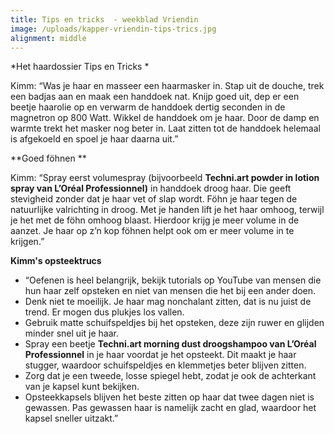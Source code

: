 ```yaml
---
title: Tips en tricks  - weekblad Vriendin
image: /uploads/kapper-vriendin-tips-trics.jpg
alignment: middle
---
```


*Het haardossier Tips en Tricks *

Kimm: “Was je haar en masseer een haarmasker in. Stap uit de douche, trek een badjas aan en maak een handdoek nat. Knijp goed uit, dep er een beetje haarolie op en verwarm de handdoek dertig seconden in de magnetron op 800 Watt. Wikkel de handdoek om je haar. Door de damp en warmte trekt het masker nog beter in. Laat zitten tot de handdoek helemaal is afgekoeld en spoel je haar daarna uit.”

**Goed f&ouml;hnen **

Kimm: “Spray eerst volumespray (bijvoorbeeld **Techni.art powder in lotion spray van L’Or&eacute;al Professionnel)** in handdoek droog haar. Die geeft stevigheid zonder dat je haar vet of slap wordt. F&ouml;hn je haar tegen de natuurlijke valrichting in droog. Met je handen lift je het haar omhoog, terwijl je het met de f&ouml;hn omhoog blaast. Hierdoor krijg je meer volume in de aanzet. Je haar op z’n kop f&ouml;hnen helpt ook om er meer volume in te krijgen.”

**Kimm's opsteektrucs**

* “Oefenen is heel belangrijk, bekijk tutorials op YouTube van mensen die hun haar zelf opsteken en niet van mensen die het bij een ander doen.
* Denk niet te moeilijk. Je haar mag nonchalant zitten, dat is nu juist de trend. Er mogen dus plukjes los vallen.
* Gebruik matte schuifspeldjes bij het opsteken, deze zijn ruwer en glijden minder snel uit je haar.
* Spray een beetje **Techni.art morning dust droogshampoo van L’Or&eacute;al Professionnel** in je haar voordat je het opsteekt. Dit maakt je haar stugger, waardoor schuifspeldjes en klemmetjes beter blijven zitten.
* Zorg dat je een tweede, losse spiegel hebt, zodat je ook de achterkant van je kapsel kunt bekijken.
* Opsteekkapsels blijven het beste zitten op haar dat twee dagen niet is gewassen. Pas gewassen haar is namelijk zacht en glad, waardoor het kapsel sneller uitzakt.”